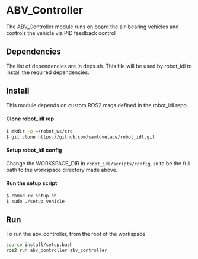 # ABV_Controller

The ABV_Controller module runs on board the air-bearing vehicles and controls the vehicle via PID feedback control

## Dependencies

The list of dependencies are in deps.sh. This file will be used by robot_idl to install the required dependencies.

## Install

This module depends on custom ROS2 msgs defined in the robot_idl repo.

#### Clone robot_idl rep

```bash
$ mkdir -p ~/robot_ws/src
$ git clone https://github.com/samlovelace/robot_idl.git
```

#### Setup robot_idl config

Change the WORKSPACE_DIR in `robot_idl/scripts/config.sh` to be the full path to the workspace directory made above.

#### Run the setup script

```bash
$ chmod +x setup.sh
$ sudo ./setup vehicle
```

## Run

To run the abv_controller, from the root of the workspace

```bash
source install/setup.bash
ros2 run abv_controller abv_controller
```
